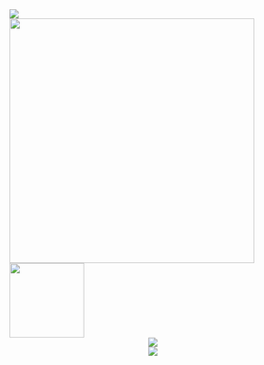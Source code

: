 <div align="left"> <img src="https://github-profile-trophy.vercel.app/?username=ivangong24&theme=onedark&rank=SSS,SS,S,AAA,AA,A,B,C" /> </div>
<div> <img width="430px" src="https://github-readme-stats.vercel.app/api?username=ivangong24&hide_title=true&hide_border=true&show_icons=true&line_height=21&text_color=000&icon_color=000&bg_color=0,ea6161,ffc64d,fffc4d,52fa5a&theme=graywhite"> 
<img height="131px" src="https://github-readme-stats.vercel.app/api/top-langs/?username=ivangong24&hide_title=true&hide_border=true&layout=compact&langs_count=6&text_color=000&icon_color=fff&bg_color=0,52fa5a,4dfcff,c64dff&theme=graywhite" /> </div> 
<div align="center"> <img src="https://github-readme-activity-graph.vercel.app/graph?username=ivangong24&theme=react-dark" /> </div>
<div align="center"> <img src="https://github-readme-stats.vercel.app/api/wakatime?username=ivangong24&layout=compact" /> </div>

